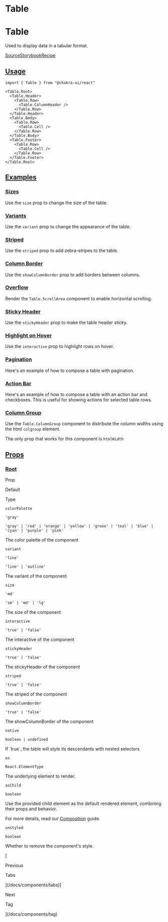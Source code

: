 # Table

Table
=====

Used to display data in a tabular format.

[Source](https://github.com/chakra-ui/chakra-ui/tree/main/packages/react/src/components/table)[Storybook](https://storybook.chakra-ui.com/?path=/story/components-table--basic)[Recipe](https://github.com/chakra-ui/chakra-ui/tree/main/packages/react/src/theme/recipes/table.ts)

[Usage](#usage)
---------------

```
import { Table } from "@chakra-ui/react"
```

```
<Table.Root>
  <Table.Header>
    <Table.Row>
      <Table.ColumnHeader />
    </Table.Row>
  </Table.Header>
  <Table.Body>
    <Table.Row>
      <Table.Cell />
    </Table.Row>
  </Table.Body>
  <Table.Footer>
    <Table.Row>
      <Table.Cell />
    </Table.Row>
  </Table.Footer>
</Table.Root>
```

[Examples](#examples)
---------------------

### [Sizes](#sizes)

Use the `size` prop to change the size of the table.

### [Variants](#variants)

Use the `variant` prop to change the appearance of the table.

### [Striped](#striped)

Use the `striped` prop to add zebra-stripes to the table.

### [Column Border](#column-border)

Use the `showColumnBorder` prop to add borders between columns.

### [Overflow](#overflow)

Render the `Table.ScrollArea` component to enable horizontal scrolling.

### [Sticky Header](#sticky-header)

Use the `stickyHeader` prop to make the table header sticky.

### [Highlight on Hover](#highlight-on-hover)

Use the `interactive` prop to highlight rows on hover.

### [Pagination](#pagination)

Here's an example of how to compose a table with pagination.

### [Action Bar](#action-bar)

Here's an example of how to compose a table with an action bar and checkboxes. This is useful for showing actions for selected table rows.

### [Column Group](#column-group)

Use the `Table.ColumnGroup` component to distribute the column widths using the html `colgroup` element.

The only prop that works for this component is `htmlWidth`

[Props](#props)
---------------

### [Root](#root)

Prop

Default

Type

`colorPalette`

`'gray'`

`'gray' | 'red' | 'orange' | 'yellow' | 'green' | 'teal' | 'blue' | 'cyan' | 'purple' | 'pink'`

The color palette of the component

`variant`

`'line'`

`'line' | 'outline'`

The variant of the component

`size`

`'md'`

`'sm' | 'md' | 'lg'`

The size of the component

`interactive`

`'true' | 'false'`

The interactive of the component

`stickyHeader`

`'true' | 'false'`

The stickyHeader of the component

`striped`

`'true' | 'false'`

The striped of the component

`showColumnBorder`

`'true' | 'false'`

The showColumnBorder of the component

`native`

`boolean | undefined`

If \`true\`, the table will style its descendants with nested selectors

`as`

`React.ElementType`

The underlying element to render.

`asChild`

`boolean`

Use the provided child element as the default rendered element, combining their props and behavior.

For more details, read our [Composition](/docs/components/concepts/composition) guide.

`unstyled`

`boolean`

Whether to remove the component's style.

[

Previous

Tabs



](/docs/components/tabs)[

Next

Tag



](/docs/components/tag)